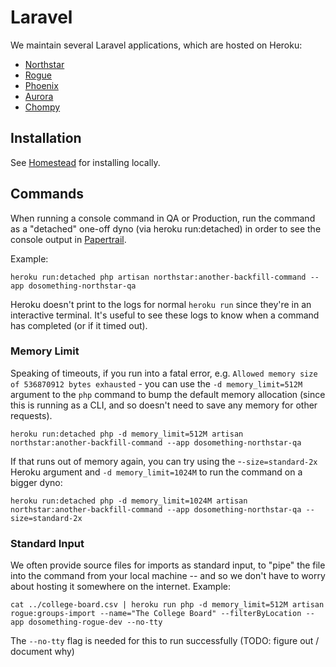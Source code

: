 # Laravel

We maintain several Laravel applications, which are hosted on Heroku:

* [Northstar](https://github.com/DoSomething/northstar)
* [Rogue](https://github.com/DoSomething/rogue)
* [Phoenix](https://github.com/DoSomething/phoenix-next)
* [Aurora](https://github.com/DoSomething/aurora)
* [Chompy](https://github.com/DoSomething/chompy)

## Installation

See [Homestead](https://github.com/DoSomething/communal-docs/tree/master/Homestead) for installing locally.

## Commands

When running a console command in QA or Production, run the command as a "detached" one-off dyno (via heroku run:detached) in order to see the console output in [Papertrail](https://github.com/DoSomething/communal-docs/tree/master/Monitoring).

Example:

```
heroku run:detached php artisan northstar:another-backfill-command --app dosomething-northstar-qa
```

Heroku doesn't print to the logs for normal `heroku run` since they're in an interactive terminal. It's useful to see these logs to know when a command has completed (or if it timed out).

### Memory Limit

Speaking of timeouts, if you run into a fatal error, e.g. `Allowed memory size of 536870912 bytes exhausted` - you can use the `-d memory_limit=512M` argument to the `php` command to bump the default memory allocation (since this is running as a CLI, and so doesn't need to save any memory for other requests).

```
heroku run:detached php -d memory_limit=512M artisan northstar:another-backfill-command --app dosomething-northstar-qa
```

If that runs out of memory again, you can try using the -`-size=standard-2x` Heroku argument and `-d memory_limit=1024M` to run the command on a bigger dyno:

```
heroku run:detached php -d memory_limit=1024M artisan northstar:another-backfill-command --app dosomething-northstar-qa --size=standard-2x
```

### Standard Input

We often provide source files for imports as standard input, to "pipe" the file into the command from your local machine -- and so we don't have to worry about hosting it somewhere on the internet. Example:

```
cat ../college-board.csv | heroku run php -d memory_limit=512M artisan rogue:groups-import --name="The College Board" --filterByLocation --app dosomething-rogue-dev --no-tty
```

The `--no-tty` flag is needed for this to run successfully (TODO: figure out / document why)
